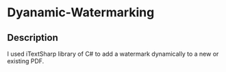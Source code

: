 # Dyanamic-Watermarking
## Description
I used iTextSharp library of C# to add a watermark dynamically to a new or existing PDF.
